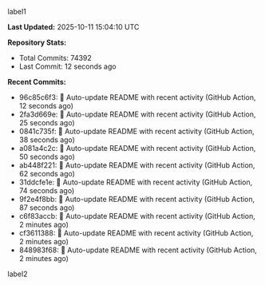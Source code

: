 
label1 
<!-- ACTIVITY_START -->
**Last Updated:** 2025-10-11 15:04:10 UTC

**Repository Stats:**
- Total Commits: 74392
- Last Commit: 12 seconds ago

**Recent Commits:**
- 96c85c6f3: 🤖 Auto-update README with recent activity (GitHub Action, 12 seconds ago)
- 2fa3d669e: 🤖 Auto-update README with recent activity (GitHub Action, 25 seconds ago)
- 0841c735f: 🤖 Auto-update README with recent activity (GitHub Action, 38 seconds ago)
- a081a4c2c: 🤖 Auto-update README with recent activity (GitHub Action, 50 seconds ago)
- ab448f221: 🤖 Auto-update README with recent activity (GitHub Action, 62 seconds ago)
- 31ddcfe1e: 🤖 Auto-update README with recent activity (GitHub Action, 74 seconds ago)
- 9f2e4f8bb: 🤖 Auto-update README with recent activity (GitHub Action, 87 seconds ago)
- c6f83accb: 🤖 Auto-update README with recent activity (GitHub Action, 2 minutes ago)
- cf3611388: 🤖 Auto-update README with recent activity (GitHub Action, 2 minutes ago)
- 848983f68: 🤖 Auto-update README with recent activity (GitHub Action, 2 minutes ago)
<!-- ACTIVITY_END -->

label2
